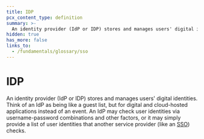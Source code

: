 ```yaml
---
title: IDP
pcx_content_type: definition
summary: >-
  An identity provider (IdP or IDP) stores and manages users' digital identities. Think of an IdP as being like a guest list, but for digital and cloud-hosted applications instead of an event. An IdP may check user identities via username-password combinations and other factors, or it may simply provide a list of user identities that another service provider (like an [SSO](/fundamentals/glossary/#sso)) checks.
hidden: true
has_more: false
links_to:
  - /fundamentals/glossary/sso
---
```


# IDP

An identity provider (IdP or IDP) stores and manages users' digital identities. Think of an IdP as being like a guest list, but for digital and cloud-hosted applications instead of an event. An IdP may check user identities via username-password combinations and other factors, or it may simply provide a list of user identities that another service provider (like an [SSO](/fundamentals/glossary/sso)) checks.
